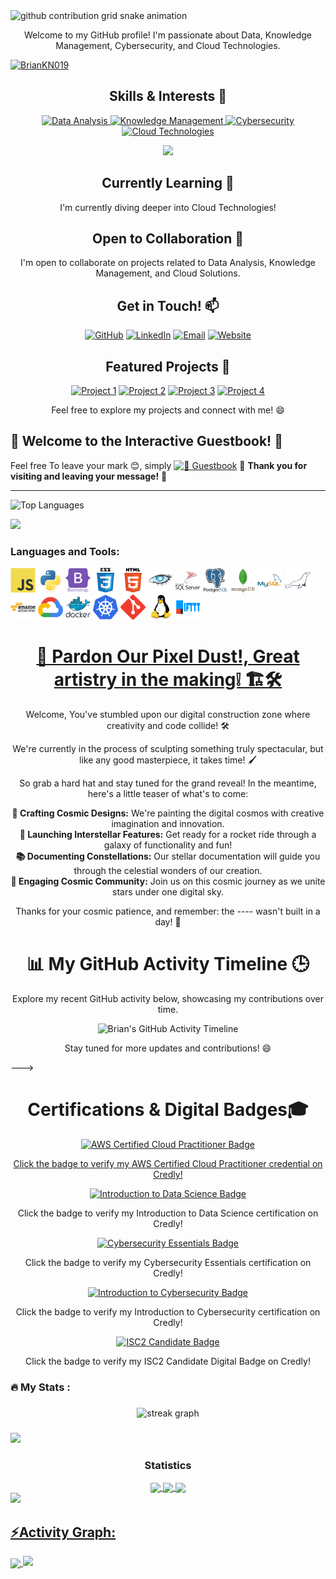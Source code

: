 <!-- Header -->


<picture>
  <source
    srcset="https://raw.githubusercontent.com/platane/snk/output/github-contribution-grid-snake-custom-dark.svg"
    media="(prefers-color-scheme: dark)"
  />
  <source
    srcset="https://raw.githubusercontent.com/platane/snk/output/github-contribution-grid-snake-light.svg"
    media="(prefers-color-scheme: light), (prefers-color-scheme: no-preference)"
  />
  <img
    alt="github contribution grid snake animation"
    src="https://raw.githubusercontent.com/platane/snk/output/github-contribution-grid-snake-light.svg"
  />
</picture>


<!--  Introduction  -->
<p align="center">Welcome to my GitHub profile! I'm passionate about Data, Knowledge Management, Cybersecurity, and Cloud Technologies.</p>

<p align="left"> <a href="https://github.com/ryo-ma/github-profile-trophy"><img src="https://github-profile-trophy.vercel.app/?username=BrianKN019&theme=onedark" alt="BrianKN019" /></a> </p>


<!-- Skills & Interests -->
<h2 align="center">Skills & Interests 🚀</h2>
<p align="center">
  <a href="https://www.linkedin.com/in/nbriankimemia019b">
    <img src="https://img.shields.io/badge/Data-Analysis-teal" alt="Data Analysis">
  </a>
  <a href="https://www.linkedin.com/in/nbriankimemia019b">
    <img src="https://img.shields.io/badge/Knowledge-Management-blue" alt="Knowledge Management">
  </a>
  <a href="https://www.linkedin.com/in/nbriankimemia019b">
    <img src="https://img.shields.io/badge/Cybersecurity-red" alt="Cybersecurity">
  </a>
  <a href="https://www.linkedin.com/in/nbriankimemia019b">
    <img src="https://img.shields.io/badge/Cloud-Technologies-khaki" alt="Cloud Technologies">
  </a>
</p>

<p align="center">
  <a href="https://github.com/Ratheshan03/readme-typing-svg"><img src="https://readme-typing-svg.herokuapp.com?lines=BSC+INFORMATION+SCIENCE;AWS+Cloud+Practitioner;Data+Analyst;IT+Support;Continous+Learner&center=true&width=500&height=50"></a>
</p>  


<!-- Learning -->
<h2 align="center">Currently Learning 🌱</h2>
<p align="center">I'm currently diving deeper into Cloud Technologies!</p>

<!-- Collaboration -->
<h2 align="center">Open to Collaboration 💼</h2>
<p align="center">I'm open to collaborate on projects related to Data Analysis, Knowledge Management, and Cloud Solutions.</p>

<!-- Contact -->
<h2 align="center">Get in Touch! 📫</h2>
<p align="center">
  <a href="https://github.com/BrianKN019"><img src="https://img.shields.io/badge/GitHub-BrianKN019-khaki?style=flat-square&logo=github" alt="GitHub"></a>
  <a href="https://www.linkedin.com/in/nbriankimemia019b"><img src="https://img.shields.io/badge/LinkedIn-N%20Brian%20Kimemia-blue?style=flat-square&logo=linkedin" alt="LinkedIn"></a>
  <a href="mailto:briannkimemia@gmail.com"><img src="https://img.shields.io/badge/Email-BrianNKimemia-red?style=flat-square&logo=gmail" alt="Email"></a>
  <a href="https://briankn019.github.io/portfolio/"><img src="https://img.shields.io/badge/Website-Brian's%20Portfolio-mint?style=flat-square&logo=web" alt="Website"></a>
</p>


<p <!-- Projects -->
<h2 align="center">Featured Projects 🌟</h2>

<p align="center">
  <a href="https://github.com/BrianKN019/AWS-PROJECTS-"><img src="https://img.shields.io/badge/Project%201-AWS%20Projects-blueviolet" alt="Project 1"></a>
  <a href="https://github.com/BrianKN019/Cybersecurity-Projects-"><img src="https://img.shields.io/badge/Project%202-Cyber%20Security-cyan" alt="Project 2"></a>
  <a href="https://github.com/BrianKN019/project3"><img src="https://img.shields.io/badge/Project%203-Knowledge%20Management-maroon" alt="Project 3"></a>
  <a href="https://github.com/BrianKN019/project4"><img src="https://img.shields.io/badge/Project%204-Data%20Analysis-gold" alt="Project 4"></a>
</p>


<!-- Footer -->
<p align="center">Feel free to explore my projects and connect with me! 😄</p>

## 📝 Welcome to the Interactive Guestbook! 🚀

Feel free To leave your mark 😊, simply [![📝 Guestbook](https://img.shields.io/badge/📝%20Guestbook-Leave%20a%20Message-gold?style=for-the-badge&logo=github)](https://github.com/BrianKN019/guestbook/issues/new)
💬 **Thank you for visiting and leaving your message!** 💬


---

<!-- Top Languages  Card -->
![Top Languages](https://github-readme-stats.vercel.app/api/top-langs/?username=BrianKN019&langs_count=6&layout=compact&theme=onedark&hide_border=true)


<div> <a href="https://github.com/BrianKN019" target="_blank"><img src="https://img.shields.io/badge/GitHub-100000?style=for-the-badge&logo=github&logoColor=white" target="_blank"></a>
</div><h3 align="left">Languages and Tools:</h3>
<p align="left">
<img src="https://raw.githubusercontent.com/teamedwardforever/Readme-Generator/71f25dd8b98329b168142a6b782a107b75eab178/svg/Skills/Languages/javascript-original.svg" alt="Javascript" width="40" height="40"/>
<img src="https://raw.githubusercontent.com/teamedwardforever/Readme-Generator/71f25dd8b98329b168142a6b782a107b75eab178/svg/Skills/Languages/python-original.svg" alt="Python" width="40" height="40"/>
<img src="https://raw.githubusercontent.com/teamedwardforever/Readme-Generator/71f25dd8b98329b168142a6b782a107b75eab178/svg/Skills/Frontend/bootstrap-plain-wordmark.svg" alt="Bootstrap" width="40" height="40"/>
<img src="https://raw.githubusercontent.com/teamedwardforever/Readme-Generator/71f25dd8b98329b168142a6b782a107b75eab178/svg/Skills/Frontend/css3-original-wordmark.svg" alt="Css" width="40" height="40"/>
<img src="https://raw.githubusercontent.com/teamedwardforever/Readme-Generator/71f25dd8b98329b168142a6b782a107b75eab178/svg/Skills/Frontend/html5-original-wordmark.svg" alt="HTML" width="40" height="40"/>
<img src="https://raw.githubusercontent.com/teamedwardforever/Readme-Generator/71f25dd8b98329b168142a6b782a107b75eab178/svg/Skills/Database/apache_cassandra-icon.svg" alt="Cassandra" width="40" height="40"/>
<img src="https://raw.githubusercontent.com/teamedwardforever/Readme-Generator/71f25dd8b98329b168142a6b782a107b75eab178/svg/Skills/Database/microsoft-sql-server-logo.svg" alt="Microsoft Sql Server" width="40" height="40"/>
<img src="https://raw.githubusercontent.com/teamedwardforever/Readme-Generator/71f25dd8b98329b168142a6b782a107b75eab178/svg/Skills/Database/postgresql-original-wordmark.svg" alt="Postgresql" width="40" height="40"/>
<img src="https://raw.githubusercontent.com/teamedwardforever/Readme-Generator/71f25dd8b98329b168142a6b782a107b75eab178/svg/Skills/Database/mongodb-original-wordmark.svg" alt="Mongodb" width="40" height="40"/>
<img src="https://raw.githubusercontent.com/teamedwardforever/Readme-Generator/71f25dd8b98329b168142a6b782a107b75eab178/svg/Skills/Database/mysql-original-wordmark.svg" alt="Mysql" width="40" height="40"/>
<img src="https://raw.githubusercontent.com/teamedwardforever/Readme-Generator/71f25dd8b98329b168142a6b782a107b75eab178/svg/Skills/Database/mariadb-icon.svg" alt="Mariadb" width="40" height="40"/>
<img src="https://raw.githubusercontent.com/teamedwardforever/Readme-Generator/71f25dd8b98329b168142a6b782a107b75eab178/svg/Skills/Devops/amazonwebservices-original-wordmark.svg" alt="Amazon Web Services" width="40" height="40"/>
<img src="https://raw.githubusercontent.com/teamedwardforever/Readme-Generator/71f25dd8b98329b168142a6b782a107b75eab178/svg/Skills/Devops/google_cloud-icon.svg" alt="Google Cloud" width="40" height="40"/>
<img src="https://raw.githubusercontent.com/teamedwardforever/Readme-Generator/71f25dd8b98329b168142a6b782a107b75eab178/svg/Skills/Devops/docker-original-wordmark.svg" alt="Docker" width="40" height="40"/>
<img src="https://raw.githubusercontent.com/teamedwardforever/Readme-Generator/71f25dd8b98329b168142a6b782a107b75eab178/svg/Skills/Devops/kubernetes-icon.svg" alt="Kubernetes" width="40" height="40"/>
<img src="https://raw.githubusercontent.com/teamedwardforever/Readme-Generator/71f25dd8b98329b168142a6b782a107b75eab178/svg/Skills/Other/git-scm-icon.svg" alt="Git" width="40" height="40"/>
<img src="https://raw.githubusercontent.com/teamedwardforever/Readme-Generator/71f25dd8b98329b168142a6b782a107b75eab178/svg/Skills/Other/linux-original.svg" alt="Linux" width="40" height="40"/>
<img src="https://raw.githubusercontent.com/teamedwardforever/Readme-Generator/71f25dd8b98329b168142a6b782a107b75eab178/svg/Skills/Automation/ifttt-ar21.svg" alt="Ifttt" width="40" height="40"/>
</p>



<h1 align="center"><u>🚧 Pardon Our Pixel Dust!, Great artistry in the making❕️ 🏗🛠 </u></h1>

<p align="center">Welcome, You've stumbled upon our digital construction zone where creativity and code collide! 🛠️</p>

<p align="center">We're currently in the process of sculpting something truly spectacular, but like any good masterpiece, it takes time! 🖌️</p>

<p align="center">So grab a hard hat and stay tuned for the grand reveal! In the meantime, here's a little teaser of what's to come:</p>

<p align="center">
  <strong>🌟 Crafting Cosmic Designs:</strong> We're painting the digital cosmos with creative imagination and innovation. <br>
  <strong>🚀 Launching Interstellar Features:</strong> Get ready for a rocket ride through a galaxy of functionality and fun! <br>
  <strong>📚 Documenting Constellations:</strong> Our stellar documentation will guide you through the celestial wonders of our creation. <br>
  <strong>🌌 Engaging Cosmic Community:</strong> Join us on this cosmic journey as we unite stars under one digital sky.
</p>

<p align="center">Thanks for your cosmic patience, and remember: the ---- wasn't built in a day! 🌠</p>

<!-- Header -->
<h1 align="center">📊 My GitHub Activity Timeline 🕒</h1>

<!-- Introduction -->
<p align="center">Explore my recent GitHub activity below, showcasing my contributions over time.</p>

<!-- GitHub Activity Timeline -->
<p align="center">
  <img src="https://github-readme-stats.vercel.app/api/?username=BrianKN019&show_icons=true&theme=react" alt="Brian's GitHub Activity Timeline">
</p>

<!-- Footer -->
<p align="center">Stay tuned for more updates and contributions! 😄</p>

--->


<!-- Header -->
<h1 align="center">Certifications & Digital Badges🎓</h1>

<!-- AWS Certified Cloud Practitioner Badge -->
<p align="center">
  <a href="https://www.credly.com/badges/becf35b1-8d56-4957-ba65-f686d7b05aff/public_url" target="_blank">
    <img src="https://img.shields.io/badge/AWS%20Certified%20Cloud%20Practitioner-cyan?style=for-the-badge" alt="AWS Certified Cloud Practitioner Badge">
</p>

<!-- Description for AWS Certified Cloud Practitioner -->
<p align="center">Click the badge to verify my AWS Certified Cloud Practitioner credential on Credly!</p>

<!-- Introduction to Data Science Badge -->
<p align="center">
  <a href="https://www.credly.com/badges/5ddf7f14-c199-40ae-9d05-adb4c432dfe9/public_url" target="_blank">
    <img src="https://img.shields.io/badge/Introduction%20to%20Data%20Science-blue?style=for-the-badge" alt="Introduction to Data Science Badge">
  </a>
</p>

<!-- Description for Introduction to Data Science -->
<p align="center">Click the badge to verify my Introduction to Data Science certification on Credly!</p>

<!-- Cybersecurity Essentials Badge -->
<p align="center">
  <a href="https://www.credly.com/badges/bc87036f-6d7a-4786-8676-594c4a521e65/public_url" target="_blank">
    <img src="https://img.shields.io/badge/Cybersecurity%20Essentials-gold?style=for-the-badge" alt="Cybersecurity Essentials Badge">
  </a>
</p>

<!-- Description for Cybersecurity Essentials -->
<p align="center">Click the badge to verify my Cybersecurity Essentials certification on Credly!</p>

<!-- Introduction to Cybersecurity Badge -->
<p align="center">
  <a href="https://www.credly.com/badges/0aa89658-ed81-41ca-8635-550d7fb08cd1/public_url" target="_blank">
    <img src="https://img.shields.io/badge/Introduction%20to%20Cybersecurity-red?style=for-the-badge" alt="Introduction to Cybersecurity Badge">
  </a>
</p>

<!-- Description for Introduction to Cybersecurity -->
<p align="center">Click the badge to verify my Introduction to Cybersecurity certification on Credly!</p>

<!-- ISC2 Candidate Badge -->
<p align="center">
  <a href="https://www.credly.com/badges/29b04d68-29b3-4dfc-8566-ab919754fe6e/public_url" target="_blank">
    <img src="https://img.shields.io/badge/ISC2%20Candidate-mint?style=for-the-badge" alt="ISC2 Candidate Badge">
  </a>
</p>

<!-- Description for ISC2 Candidate -->
<p align="center">Click the badge to verify my ISC2 Candidate Digital Badge on Credly!</p>



###

<h3 align="left">🔥   My Stats :</h3>

###

<div align="center">
  <img src="https://streak-stats.demolab.com?user=BrianKN019&locale=en&mode=daily&theme=dark&hide_border=false&border_radius=5&order=3" height="220" alt="streak graph"  />
</div>

###



<img src="https://user-images.githubusercontent.com/73097560/115834477-dbab4500-a447-11eb-908a-139a6edaec5c.gif"><h3 align="center">Statistics</h3>
<div align="center">
<a href="https://github.com/BrianKN019">
<img align="center" src="http://github-profile-summary-cards.vercel.app/api/cards/stats?username=BrianKN019&theme=2077" height="180em" />
<img align="center" src="http://github-profile-summary-cards.vercel.app/api/cards/productive-time?username=BrianKN019&theme=2077" height="180em" />
<img align="center" src="http://github-profile-summary-cards.vercel.app/api/cards/profile-details?username=BrianKN019&theme=2077" height="180em" />
</div>
<img src="https://user-images.githubusercontent.com/73097560/115834477-dbab4500-a447-11eb-908a-139a6edaec5c.gif"><h2 align="left">⚡Activity Graph:</h2>
<img align="center" src="https://github-readme-activity-graph.vercel.app/graph?username=BrianKN019&theme=react-dark"/>

<img src="https://raw.githubusercontent.com/Trilokia/Trilokia/379277808c61ef204768a61bbc5d25bc7798ccf1/bottom_header.svg" />





